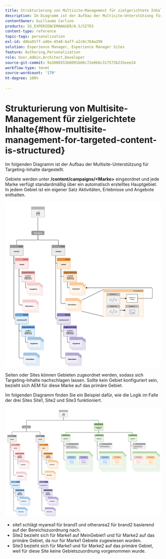 ```yaml
---
title: Strukturierung von Multisite-Management für zielgerichtete Inhalte
description: Im Diagramm ist der Aufbau der Multisite-Unterstützung für zielgerichtete Inhalte dargestellt.
contentOwner: Guillaume Carlino
products: SG_EXPERIENCEMANAGER/6.5/SITES
content-type: reference
topic-tags: personalization
exl-id: d8ba91ff-ad6e-4540-baff-a2c0c764a299
solution: Experience Manager, Experience Manager Sites
feature: Authoring,Personalization
role: User,Admin,Architect,Developer
source-git-commit: 9a3008553b8091b66c72e0b6c317573b235eee24
workflow-type: tm+mt
source-wordcount: '179'
ht-degree: 100%

---
```


# Strukturierung von Multisite-Management für zielgerichtete Inhalte{#how-multisite-management-for-targeted-content-is-structured}

Im folgenden Diagramm ist der Aufbau der Multisite-Unterstützung für Targeting-Inhalte dargestellt.

Gebiete werden unter **/content/campaigns/&lt;Marke>** eingeordnet und jede Marke verfügt standardmäßig über ein automatisch erstelltes Hauptgebiet. In jedem Gebiet ist ein eigener Satz Aktivitäten, Erlebnisse und Angebote enthalten.

![chlimage_1-268](assets/chlimage_1-268.png)

Seiten oder Sites können Gebieten zugeordnet werden, sodass sich Targeting-Inhalte nachschlagen lassen. Sollte kein Gebiet konfiguriert sein, bezieht sich AEM für diese Marke auf das primäre Gebiet.

Im folgenden Diagramm finden Sie ein Beispiel dafür, wie die Logik im Falle der drei Sites Site1, Site2 und Site3 funktioniert.

![chlimage_1-269](assets/chlimage_1-269.png)

* site1 schlägt myarea1 für brand1 und otherarea2 für brand2 basierend auf der Bereichszuordnung nach.
* Site2 bezieht sich für Marke1 auf MeinGebiet1 und für Marke2 auf das primäre Gebiet, da nur für Marke1 Gebiete zugewiesen wurden.
* Site3 bezieht sich für Marke1 und für Marke2 auf das primäre Gebiet, weil für diese Site keine Gebietszuordnung vorgenommen wurde.
